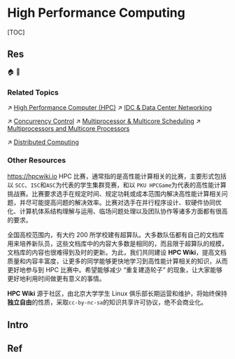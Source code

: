 # High Performance Computing

[TOC]



## Res
🏠 
🚧 


### Related Topics
↗ [High Performance Computer (HPC)](High%20Performance%20Computer%20(HPC).md)
↗ [IDC & Data Center Networking](../../../../🏎️%20Computer%20Networking%20and%20Communication/🚀%20High%20Performance%20Network%20(HPN)%20&%20IDC%20Technologies/IDC%20&%20Data%20Center%20Networking.md)

↗ [Concurrency Control](../../../Operating%20System%20&%20OS%20Kernel%20(Theory%20Part)/OS%20Processes%20&%20Automata%20Management%20(CPU%20+%20Main%20Memory%20Resource)/Concurrency%20Control/Concurrency%20Control.md)
↗ [Multiprocessor & Multicore Scheduling](../../../Operating%20System%20&%20OS%20Kernel%20(Theory%20Part)/OS%20Scheduling%20&%20Resource%20Management/Computer%20Resource%20(CPU%20+%20Memory)%20Scheduling/Process%20Scheduling/Multiprocessor%20&%20Multicore%20Scheduling/Multiprocessor%20&%20Multicore%20Scheduling.md)
↗ [Multiprocessors and Multicore Processors](../../../Computer%20Architecture/Computer%20Microarchitectures%20(Computer%20Organization)%20&%20von%20Neumann%20Model/🚦%20Computer%20Processors%20&%20Logic%20Chips/Multiprocessors%20and%20Multicore%20Processors/Multiprocessors%20and%20Multicore%20Processors.md)

↗ [Distributed Computing](../../../../../System%20Architecture%20Design/🌌%20Distributed%20Systems/Distributed%20Computing/Distributed%20Computing.md)


### Other Resources
https://hpcwiki.io
HPC 比赛，通常指的是高性能计算相关的比赛，主要形式包括以 `SCC`、`ISC`和`ASC`为代表的学生集群竞赛，和以 `PKU HPCGame`为代表的高性能计算挑战赛。比赛要求选手在规定时间、规定功耗或成本范围内解决高性能计算相关问题，并尽可能提高问题的解决效率。比赛对选手在并行程序设计、软硬件协同优化、计算机体系结构理解与运用、临场问题处理以及团队协作等诸多方面都有很高的要求。

全国高校范围内，有大约 200 所学校建有超算队。大多数队伍都有自己的文档库用来培养新队员，这些文档库中的内容大多数是相同的，而且限于超算队的规模，文档库的内容也很难得到及时的更新。为此，我们共同建设 **HPC Wiki**，提高文档质量和内容丰富度，让更多的同学能够更快地学习到高性能计算相关的知识，从而更好地参与到 HPC 比赛中。希望能够减少 “重复建造轮子” 的现象，让大家能够更好地利用时间做更有意义的事情。

**HPC Wiki** 源于社区，由北京大学学生 Linux 俱乐部长期运营和维护，将始终保持**独立自由**的性质，采取`cc-by-nc-sa`的知识共享许可协议，绝不会商业化。



## Intro



## Ref
